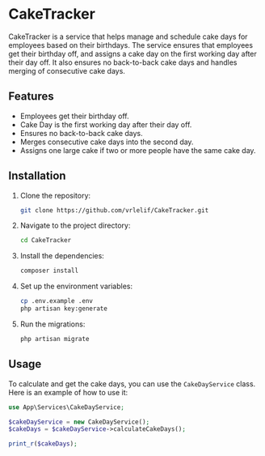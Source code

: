 # CakeTracker

CakeTracker is a service that helps manage and schedule cake days for employees based on their birthdays. The service ensures that employees get their birthday off, and assigns a cake day on the first working day after their day off. It also ensures no back-to-back cake days and handles merging of consecutive cake days.

## Features

- Employees get their birthday off.
- Cake Day is the first working day after their day off.
- Ensures no back-to-back cake days.
- Merges consecutive cake days into the second day.
- Assigns one large cake if two or more people have the same cake day.

## Installation

1. Clone the repository:
    ```sh
    git clone https://github.com/vrlelif/CakeTracker.git
    ```

2. Navigate to the project directory:
    ```sh
    cd CakeTracker
    ```

3. Install the dependencies:
    ```sh
    composer install
    ```

4. Set up the environment variables:
    ```sh
    cp .env.example .env
    php artisan key:generate
    ```

5. Run the migrations:
    ```sh
    php artisan migrate
    ```

## Usage

To calculate and get the cake days, you can use the `CakeDayService` class. Here is an example of how to use it:

```php
use App\Services\CakeDayService;

$cakeDayService = new CakeDayService();
$cakeDays = $cakeDayService->calculateCakeDays();

print_r($cakeDays);
